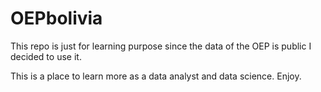 # OEPbolivia
This repo is just for learning purpose since the data of the OEP is public I decided to use it.

This is a place to learn more as a data analyst and data science. Enjoy.
